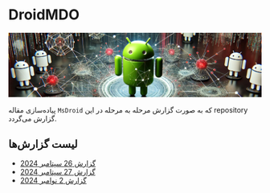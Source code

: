 # DroidMDO
![DroidMDO](https://github.com/aboyou/DroidMDO/blob/main/imgs/img_header2.jpg)

پیاده‌سازی مقاله `MsDroid` که به صورت گزارش مرحله به مرحله در این repository گزارش می‌گردد.

## لیست گزارش‌ها
- [گزارش 26 سپتامبر 2024](https://github.com/aboyou/DroidMDO/tree/main/Reports/26-09-2024)
- [گزارش 27 سپتامبر 2024](https://github.com/aboyou/DroidMDO/tree/main/Reports/27-09-2024)
- [گزارش 2 نوامبر 2024](https://github.com/aboyou/DroidMDO/tree/main/Reports/02-11-2024)
